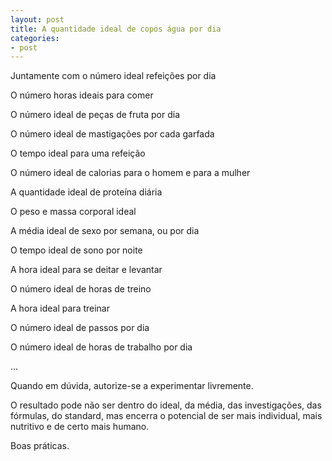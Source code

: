 ```yaml
---
layout: post
title: A quantidade ideal de copos água por dia 
categories:
- post
---
```

Juntamente com o número ideal refeições por dia 

O número horas ideais para comer

O número ideal de peças de fruta por dia

O número ideal de mastigações por cada garfada

O tempo ideal para uma refeição

O número ideal de calorias para o homem e para a mulher

A quantidade ideal de proteína diária

O peso e massa corporal ideal

A média ideal de sexo por semana, ou por dia

O tempo ideal de sono por noite

A hora ideal para se deitar e levantar

O número ideal de horas de treino 

A hora ideal para treinar

O número ideal de passos por dia

O número ideal de horas de trabalho por dia

…

Quando em dúvida, autorize-se a experimentar livremente.

O resultado pode não ser dentro do ideal, da média, das investigações, das fórmulas, do standard, mas encerra o potencial de ser mais individual, mais nutritivo e de certo mais humano.

Boas práticas.